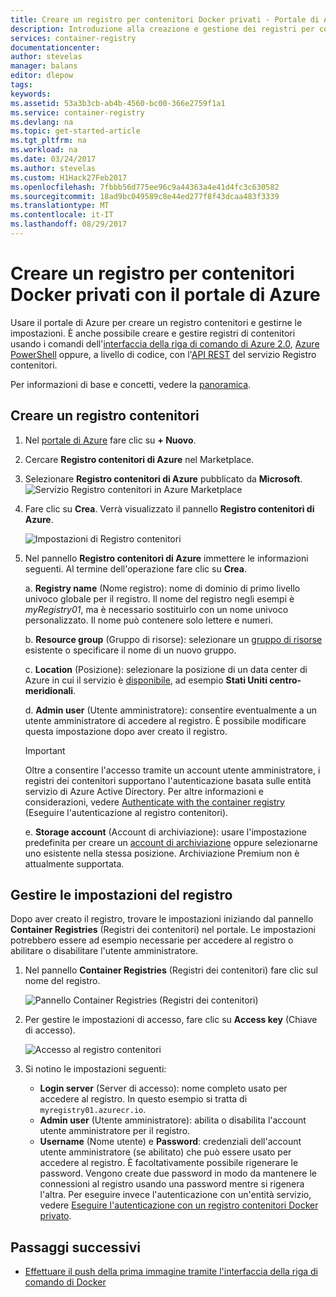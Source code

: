 ```yaml
---
title: Creare un registro per contenitori Docker privati - Portale di Azure | Microsoft Docs
description: Introduzione alla creazione e gestione dei registri per contenitori Docker privati con il portale di Azure
services: container-registry
documentationcenter: 
author: stevelas
manager: balans
editor: dlepow
tags: 
keywords: 
ms.assetid: 53a3b3cb-ab4b-4560-bc00-366e2759f1a1
ms.service: container-registry
ms.devlang: na
ms.topic: get-started-article
ms.tgt_pltfrm: na
ms.workload: na
ms.date: 03/24/2017
ms.author: stevelas
ms.custom: H1Hack27Feb2017
ms.openlocfilehash: 7fbbb56d775ee96c9a44363a4e41d4fc3c630582
ms.sourcegitcommit: 18ad9bc049589c8e44ed277f8f43dcaa483f3339
ms.translationtype: MT
ms.contentlocale: it-IT
ms.lasthandoff: 08/29/2017
---
```

# <a name="create-a-private-docker-container-registry-using-the-azure-portal"></a>Creare un registro per contenitori Docker privati con il portale di Azure
Usare il portale di Azure per creare un registro contenitori e gestirne le impostazioni. È anche possibile creare e gestire registri di contenitori usando i comandi dell'[interfaccia della riga di comando di Azure 2.0](container-registry-get-started-azure-cli.md), [Azure PowerShell](container-registry-get-started-powershell.md) oppure, a livello di codice, con l'[API REST](https://go.microsoft.com/fwlink/p/?linkid=834376) del servizio Registro contenitori.

Per informazioni di base e concetti, vedere la [panoramica](container-registry-intro.md).

## <a name="create-a-container-registry"></a>Creare un registro contenitori
1. Nel [portale di Azure](https://portal.azure.com) fare clic su **+ Nuovo**.
2. Cercare **Registro contenitori di Azure** nel Marketplace.
3. Selezionare **Registro contenitori di Azure** pubblicato da **Microsoft**.
    ![Servizio Registro contenitori in Azure Marketplace](./media/container-registry-get-started-portal/container-registry-marketplace.png)
4. Fare clic su **Crea**. Verrà visualizzato il pannello **Registro contenitori di Azure**.

    ![Impostazioni di Registro contenitori](./media/container-registry-get-started-portal/container-registry-settings.png)
5. Nel pannello **Registro contenitori di Azure** immettere le informazioni seguenti. Al termine dell'operazione fare clic su **Crea**.

    a. **Registry name** (Nome registro): nome di dominio di primo livello univoco globale per il registro. Il nome del registro negli esempi è *myRegistry01*, ma è necessario sostituirlo con un nome univoco personalizzato. Il nome può contenere solo lettere e numeri.

    b. **Resource group** (Gruppo di risorse): selezionare un [gruppo di risorse](../azure-resource-manager/resource-group-overview.md#resource-groups) esistente o specificare il nome di un nuovo gruppo.

    c. **Location** (Posizione): selezionare la posizione di un data center di Azure in cui il servizio è [disponibile](https://azure.microsoft.com/regions/services/), ad esempio **Stati Uniti centro-meridionali**.

    d. **Admin user** (Utente amministratore): consentire eventualmente a un utente amministratore di accedere al registro. È possibile modificare questa impostazione dopo aver creato il registro.

      > [!IMPORTANT]
      > Oltre a consentire l'accesso tramite un account utente amministratore, i registri dei contenitori supportano l'autenticazione basata sulle entità servizio di Azure Active Directory. Per altre informazioni e considerazioni, vedere [Authenticate with the container registry](container-registry-authentication.md) (Eseguire l'autenticazione al registro contenitori).
      >

    e. **Storage account** (Account di archiviazione): usare l'impostazione predefinita per creare un [account di archiviazione](../storage/common/storage-introduction.md) oppure selezionarne uno esistente nella stessa posizione. Archiviazione Premium non è attualmente supportata.

## <a name="manage-registry-settings"></a>Gestire le impostazioni del registro
Dopo aver creato il registro, trovare le impostazioni iniziando dal pannello **Container Registries** (Registri dei contenitori) nel portale. Le impostazioni potrebbero essere ad esempio necessarie per accedere al registro o abilitare o disabilitare l'utente amministratore.

1. Nel pannello **Container Registries** (Registri dei contenitori) fare clic sul nome del registro.

    ![Pannello Container Registries (Registri dei contenitori)](./media/container-registry-get-started-portal/container-registry-blade.png)
2. Per gestire le impostazioni di accesso, fare clic su **Access key** (Chiave di accesso).

    ![Accesso al registro contenitori](./media/container-registry-get-started-portal/container-registry-access.png)
3. Si notino le impostazioni seguenti:

   * **Login server** (Server di accesso): nome completo usato per accedere al registro. In questo esempio si tratta di `myregistry01.azurecr.io`.
   * **Admin user** (Utente amministratore): abilita o disabilita l'account utente amministratore per il registro.
   * **Username** (Nome utente) e **Password**: credenziali dell'account utente amministratore (se abilitato) che può essere usato per accedere al registro. È facoltativamente possibile rigenerare le password. Vengono create due password in modo da mantenere le connessioni al registro usando una password mentre si rigenera l'altra. Per eseguire invece l'autenticazione con un'entità servizio, vedere [Eseguire l'autenticazione con un registro contenitori Docker privato](container-registry-authentication.md).

## <a name="next-steps"></a>Passaggi successivi
* [Effettuare il push della prima immagine tramite l'interfaccia della riga di comando di Docker](container-registry-get-started-docker-cli.md)
